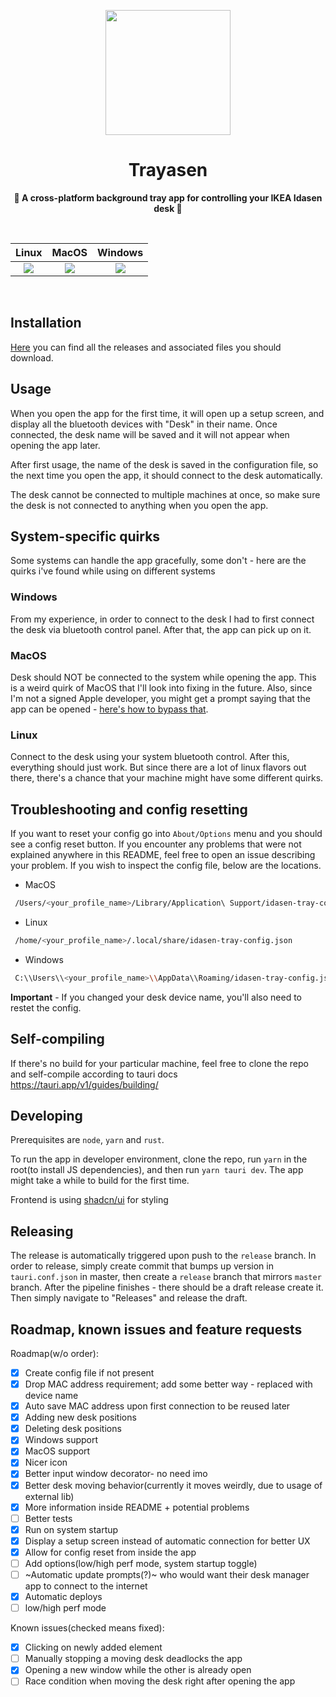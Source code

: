 <p align="center">
</p>

<div align="center">
<img src="https://github.com/golota60/trayasen/blob/master/public/carrot.png" width="200">
	<h1>Trayasen</h1>
	<p>
		<b>🥕 A cross-platform background tray app for controlling your IKEA Idasen desk 🥕</b>
	</p>
	<br>
</div>

|                                Linux                                 |                                MacOS                                 |                              Windows                               |
| :------------------------------------------------------------------: | :------------------------------------------------------------------: | :----------------------------------------------------------------: |
| ![](https://github.com/golota60/trayasen/blob/master/linux-demo.png) | ![](https://github.com/golota60/trayasen/blob/master/macos-demo.png) | ![](https://github.com/golota60/trayasen/blob/master/win-demo.png) |

<br>

## Installation

[Here](https://github.com/golota60/trayasen/releases/) you can find all the releases and associated files you should download.

## Usage

When you open the app for the first time, it will open up a setup screen, and display all the bluetooth devices with "Desk" in their name. Once connected, the desk name will be saved and it will not appear when opening the app later.

After first usage, the name of the desk is saved in the configuration file, so the next time you open the app, it should connect to the desk automatically.

The desk cannot be connected to multiple machines at once, so make sure the desk is not connected to anything when you open the app.

## System-specific quirks

Some systems can handle the app gracefully, some don't - here are the quirks i've found while using on different systems

### Windows

From my experience, in order to connect to the desk I had to first connect the desk via bluetooth control panel. After that, the app can pick up on it.

### MacOS

Desk should NOT be connected to the system while opening the app. This is a weird quirk of MacOS that I'll look into fixing in the future. Also, since I'm not a signed Apple developer, you might get a prompt saying that the app can be opened - [here's how to bypass that](https://support.apple.com/en-us/HT202491).

### Linux

Connect to the desk using your system bluetooth control. After this, everything should just work. But since there are a lot of linux flavors out there, there's a chance that your machine might have some different quirks.

## Troubleshooting and config resetting

If you want to reset your config go into `About/Options` menu and you should see a config reset button.
If you encounter any problems that were not explained anywhere in this README, feel free to open an issue describing your problem. If you wish to inspect the config file, below are the locations.

- MacOS

```bash
 /Users/<your_profile_name>/Library/Application\ Support/idasen-tray-config.json
```

- Linux

```bash
 /home/<your_profile_name>/.local/share/idasen-tray-config.json
```

- Windows

```bash
 C:\\Users\\<your_profile_name>\\AppData\\Roaming/idasen-tray-config.json
```

**Important** - If you changed your desk device name, you'll also need to restet the config.

## Self-compiling

If there's no build for your particular machine, feel free to clone the repo and self-compile according to tauri docs
https://tauri.app/v1/guides/building/

## Developing

Prerequisites are `node`, `yarn` and `rust`.

To run the app in developer environment, clone the repo, run `yarn` in the root(to install JS dependencies), and then run `yarn tauri dev`. The app might take a while to build for the first time.

Frontend is using [shadcn/ui](https://ui.shadcn.com/) for styling 

## Releasing

The release is automatically triggered upon push to the `release` branch. In order to release, simply create commit that bumps up version in `tauri.conf.json` in master, then create a `release` branch that mirrors `master` branch. After the pipeline finishes - there should be a draft release create it. Then simply navigate to "Releases" and release the draft.

## Roadmap, known issues and feature requests

Roadmap(w/o order):

- [x] Create config file if not present
- [x] Drop MAC address requirement; add some better way - replaced with device name
- [x] Auto save MAC address upon first connection to be reused later
- [x] Adding new desk positions
- [x] Deleting desk positions
- [x] Windows support
- [x] MacOS support
- [x] Nicer icon
- [x] Better input window decorator- no need imo
- [x] Better desk moving behavior(currently it moves weirdly, due to usage of external lib)
- [x] More information inside README + potential problems
- [ ] Better tests
- [x] Run on system startup
- [x] Display a setup screen instead of automatic connection for better UX
- [x] Allow for config reset from inside the app
- [ ] Add options(low/high perf mode, system startup toggle)
- [ ] ~Automatic update prompts(?)~ who would want their desk manager app to connect to the internet
- [x] Automatic deploys
- [ ] low/high perf mode

Known issues(checked means fixed):

- [x] Clicking on newly added element
- [ ] Manually stopping a moving desk deadlocks the app
- [x] Opening a new window while the other is already open
- [ ] Race condition when moving the desk right after opening the app